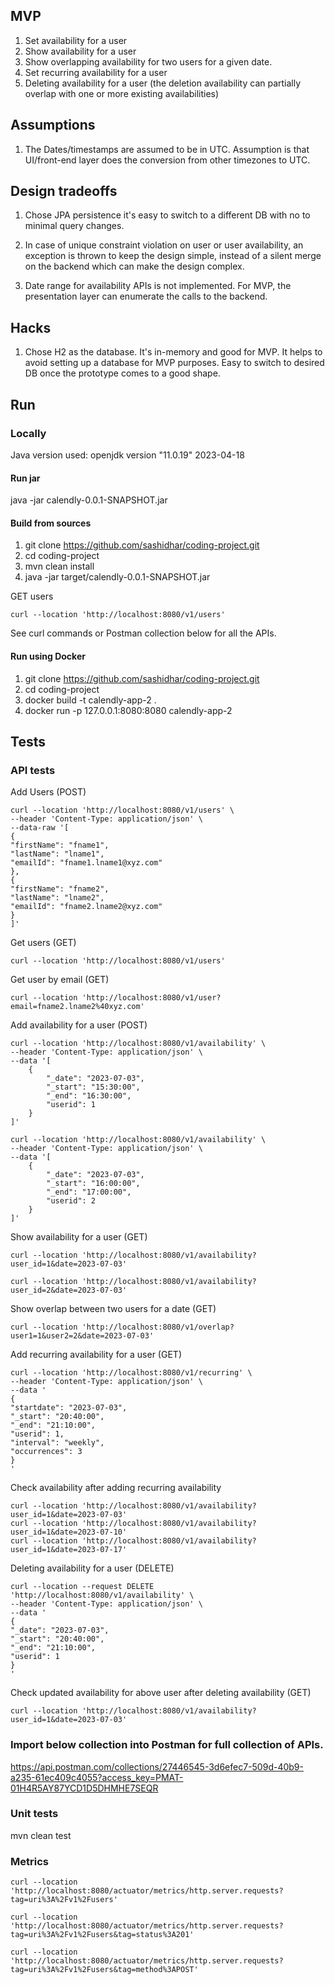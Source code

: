## MVP

1. Set availability for a user
2. Show availability for a user
3. Show overlapping availability for two users for a given date.
4. Set recurring availability for a user
5. Deleting availability for a user (the deletion availability can partially overlap with one or more existing availabilities)


## Assumptions
1. The Dates/timestamps are assumed to be in UTC. Assumption is that UI/front-end layer does the conversion from other timezones to UTC.

## Design tradeoffs

1. Chose JPA persistence it's easy to switch to a different DB with no to minimal query changes.

2. In case of unique constraint violation on user or user availability, an exception is thrown to keep the design simple, instead of a silent merge on the backend which can make the design complex.

3. Date range for availability APIs is not implemented. For MVP, the presentation layer can enumerate the calls to the backend.

## Hacks
1. Chose H2 as the database. It's in-memory and good for MVP. It helps to avoid setting up a database for MVP purposes. Easy to switch to desired DB once the prototype comes to a good shape. 

## Run

### Locally
Java version used: openjdk version "11.0.19" 2023-04-18

#### Run jar
java -jar calendly-0.0.1-SNAPSHOT.jar

#### Build from sources
1. git clone https://github.com/sashidhar/coding-project.git
2. cd coding-project
3. mvn clean install
4. java -jar target/calendly-0.0.1-SNAPSHOT.jar

GET users
```
curl --location 'http://localhost:8080/v1/users'
```

See curl commands or Postman collection below for all the APIs.

#### Run using Docker
1. git clone https://github.com/sashidhar/coding-project.git
2. cd coding-project
3.  docker build -t calendly-app-2 .
4.  docker run -p 127.0.0.1:8080:8080 calendly-app-2

## Tests

### API tests

Add Users (POST)

```
curl --location 'http://localhost:8080/v1/users' \
--header 'Content-Type: application/json' \
--data-raw '[
{
"firstName": "fname1",
"lastName": "lname1",
"emailId": "fname1.lname1@xyz.com"
},
{
"firstName": "fname2",
"lastName": "lname2",
"emailId": "fname2.lname2@xyz.com"
}
]'
```

Get users (GET)

```
curl --location 'http://localhost:8080/v1/users'
```

Get user by email (GET)

```
curl --location 'http://localhost:8080/v1/user?email=fname2.lname2%40xyz.com'
```

Add availability for a user (POST)

```
curl --location 'http://localhost:8080/v1/availability' \
--header 'Content-Type: application/json' \
--data '[
    {
        "_date": "2023-07-03",
        "_start": "15:30:00",
        "_end": "16:30:00",
        "userid": 1
    }
]'
```
```
curl --location 'http://localhost:8080/v1/availability' \
--header 'Content-Type: application/json' \
--data '[
    {
        "_date": "2023-07-03",
        "_start": "16:00:00",
        "_end": "17:00:00",
        "userid": 2
    }
]'
```

Show availability for a user (GET)

```
curl --location 'http://localhost:8080/v1/availability?user_id=1&date=2023-07-03'

curl --location 'http://localhost:8080/v1/availability?user_id=2&date=2023-07-03'
```

Show overlap between two users for a date (GET)

```
curl --location 'http://localhost:8080/v1/overlap?user1=1&user2=2&date=2023-07-03'
```

Add recurring availability for a user (GET)

```
curl --location 'http://localhost:8080/v1/recurring' \
--header 'Content-Type: application/json' \
--data '
{
"startdate": "2023-07-03",
"_start": "20:40:00",
"_end": "21:10:00",
"userid": 1,
"interval": "weekly",
"occurrences": 3
}
'
```

Check availability after adding recurring availability 
```
curl --location 'http://localhost:8080/v1/availability?user_id=1&date=2023-07-03'
curl --location 'http://localhost:8080/v1/availability?user_id=1&date=2023-07-10'
curl --location 'http://localhost:8080/v1/availability?user_id=1&date=2023-07-17'
```

Deleting availability for a user (DELETE)

```
curl --location --request DELETE 'http://localhost:8080/v1/availability' \
--header 'Content-Type: application/json' \
--data '
{
"_date": "2023-07-03",
"_start": "20:40:00",
"_end": "21:10:00",
"userid": 1
}
'
```

Check updated availability for above user after deleting availability (GET)

```
curl --location 'http://localhost:8080/v1/availability?user_id=1&date=2023-07-03'
```

### Import below collection into Postman for full collection of APIs.

https://api.postman.com/collections/27446545-3d6efec7-509d-40b9-a235-61ec409c4055?access_key=PMAT-01H4R5AY87YCD1D5DHMHE7SEQR


### Unit tests
mvn clean test

### Metrics

```
curl --location 'http://localhost:8080/actuator/metrics/http.server.requests?tag=uri%3A%2Fv1%2Fusers'
```

```
curl --location 'http://localhost:8080/actuator/metrics/http.server.requests?tag=uri%3A%2Fv1%2Fusers&tag=status%3A201'
```

```
curl --location 'http://localhost:8080/actuator/metrics/http.server.requests?tag=uri%3A%2Fv1%2Fusers&tag=method%3APOST'
```
